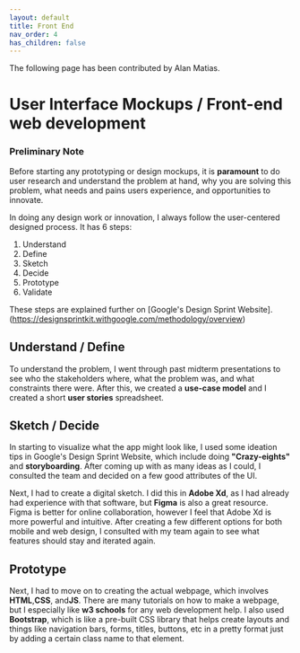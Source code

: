 ```yaml
---
layout: default
title: Front End
nav_order: 4
has_children: false
---
```


The following page has been contributed by Alan Matias.

# User Interface Mockups / Front-end web development

### Preliminary Note

Before starting any prototyping or design mockups, it is **paramount** to do user research
and understand the problem at hand, why you are solving this problem, what needs and pains users experience, and 
opportunities to innovate. 

In doing any design work or innovation, I always follow the user-centered designed process. It has 6 steps:

1. Understand
2. Define
3. Sketch
4. Decide
5. Prototype
6. Validate

These steps are explained further on [Google's Design Sprint Website]. (https://designsprintkit.withgoogle.com/methodology/overview)


## Understand / Define
To understand the problem, I went through past midterm presentations to see who the stakeholders where, what the 
problem was, and what constraints there were. After this, we created a **use-case model** and I created a short 
**user stories** spreadsheet.

## Sketch / Decide
In starting to visualize what the app might look like, I used some ideation tips in Google's Design Sprint Website,
which include doing **"Crazy-eights"** and **storyboarding**. After coming up with as many ideas as I could, I consulted
the team and decided on a few good attributes of the UI. 

Next, I had to create a digital sketch. I did this in **Adobe Xd**, as I had already had experience with that software,
but **Figma** is also a great resource. Figma is better for online collaboration, however I feel that Adobe Xd is more
powerful and intuitive. After creating a few different options for both mobile and web design, I consulted with
my team again to see what features should stay and iterated again.

## Prototype
Next, I had to move on to creating the actual webpage, which involves **HTML**,**CSS**, and**JS**. There are many
tutorials on how to make a webpage, but I especially like **w3 schools** for any web development help. I also used
**Bootstrap**, which is like a pre-built CSS library that helps create layouts and things like navigation bars,
forms, titles, buttons, etc in a pretty format just by adding a certain class name to that element.
